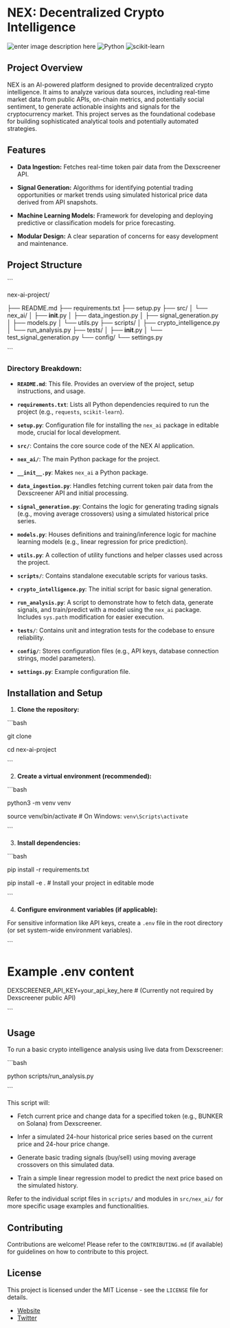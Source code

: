 
# NEX: Decentralized Crypto Intelligence

![enter image description here](https://olive-chemical-haddock-701.mypinata.cloud/ipfs/bafybeihxaspzbcbsnxspn53ar3ucc2l4keevq2hdli53djvuhikwpsgaf4)
![Python](https://img.shields.io/badge/Python-3.8%2B-blue?logo=python&logoColor=white)
![scikit-learn](https://img.shields.io/badge/scikit--learn-%200.24%2B-orange?logo=scikit-learn&logoColor=white)

## Project Overview

  

NEX is an AI-powered platform designed to provide decentralized crypto intelligence. It aims to analyze various data sources, including real-time market data from public APIs, on-chain metrics, and potentially social sentiment, to generate actionable insights and signals for the cryptocurrency market. This project serves as the foundational codebase for building sophisticated analytical tools and potentially automated strategies.

  

## Features

  

*  **Data Ingestion:** Fetches real-time token pair data from the Dexscreener API.

*  **Signal Generation:** Algorithms for identifying potential trading opportunities or market trends using simulated historical price data derived from API snapshots.

*  **Machine Learning Models:** Framework for developing and deploying predictive or classification models for price forecasting.

*  **Modular Design:** A clear separation of concerns for easy development and maintenance.

  

## Project Structure

  

\`\`\`

nex-ai-project/

├── README.md
├── requirements.txt
├── setup.py
├── src/
│ └── nex_ai/
│ ├── __init__.py
│ ├── data_ingestion.py
│ ├── signal_generation.py
│ ├── models.py
│ └── utils.py
├── scripts/
│ ├── crypto_intelligence.py
│ └── run_analysis.py
├── tests/
│ ├── __init__.py
│ └── test_signal_generation.py
└── config/
└── settings.py

\`\`\`

  

### Directory Breakdown:

  

*  **`README.md`**: This file. Provides an overview of the project, setup instructions, and usage.

*  **`requirements.txt`**: Lists all Python dependencies required to run the project (e.g., `requests`, `scikit-learn`).

*  **`setup.py`**: Configuration file for installing the `nex_ai` package in editable mode, crucial for local development.

*  **`src/`**: Contains the core source code of the NEX AI application.

*  **`nex_ai/`**: The main Python package for the project.

*  **`__init__.py`**: Makes `nex_ai` a Python package.

*  **`data_ingestion.py`**: Handles fetching current token pair data from the Dexscreener API and initial processing.

*  **`signal_generation.py`**: Contains the logic for generating trading signals (e.g., moving average crossovers) using a simulated historical price series.

*  **`models.py`**: Houses definitions and training/inference logic for machine learning models (e.g., linear regression for price prediction).

*  **`utils.py`**: A collection of utility functions and helper classes used across the project.

*  **`scripts/`**: Contains standalone executable scripts for various tasks.

*  **`crypto_intelligence.py`**: The initial script for basic signal generation.

*  **`run_analysis.py`**: A script to demonstrate how to fetch data, generate signals, and train/predict with a model using the `nex_ai` package. Includes `sys.path` modification for easier execution.

*  **`tests/`**: Contains unit and integration tests for the codebase to ensure reliability.

*  **`config/`**: Stores configuration files (e.g., API keys, database connection strings, model parameters).

*  **`settings.py`**: Example configuration file.

  

## Installation and Setup

  

1.  **Clone the repository:**

\`\`\`bash

git clone <your-repository-url>

cd nex-ai-project

\`\`\`

  

2.  **Create a virtual environment (recommended):**

\`\`\`bash

python3 -m venv venv

source venv/bin/activate # On Windows: `venv\Scripts\activate`

\`\`\`

  

3.  **Install dependencies:**

\`\`\`bash

pip install -r requirements.txt

pip install -e . # Install your project in editable mode

\`\`\`

  

4.  **Configure environment variables (if applicable):**

For sensitive information like API keys, create a `.env` file in the root directory (or set system-wide environment variables).

\`\`\`

# Example .env content

DEXSCREENER_API_KEY=your_api_key_here # (Currently not required by Dexscreener public API)

\`\`\`

  

## Usage

  

To run a basic crypto intelligence analysis using live data from Dexscreener:

  

\`\`\`bash

python scripts/run_analysis.py

\`\`\`

  

This script will:

* Fetch current price and change data for a specified token (e.g., BUNKER on Solana) from Dexscreener.

* Infer a simulated 24-hour historical price series based on the current price and 24-hour price change.

* Generate basic trading signals (buy/sell) using moving average crossovers on this simulated data.

* Train a simple linear regression model to predict the next price based on the simulated history.

  

Refer to the individual script files in `scripts/` and modules in `src/nex_ai/` for more specific usage examples and functionalities.

  

## Contributing

  

Contributions are welcome! Please refer to the `CONTRIBUTING.md` (if available) for guidelines on how to contribute to this project.

  

## License

This project is licensed under the MIT License - see the `LICENSE` file for details.
- [Website](https://nex-chain.tech)
- [Twitter](https://x.com/nex-chain)